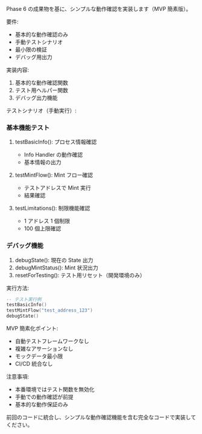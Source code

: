 Phase 6 の成果物を基に、シンプルな動作確認を実装します（MVP 簡素版）。

要件:

- 基本的な動作確認のみ
- 手動テストシナリオ
- 最小限の検証
- デバッグ用出力

実装内容:

1. 基本的な動作確認関数
2. テスト用ヘルパー関数
3. デバッグ出力機能

テストシナリオ（手動実行）:

### 基本機能テスト

1. testBasicInfo(): プロセス情報確認
   - Info Handler の動作確認
   - 基本情報の出力

2. testMintFlow(): Mint フロー確認
   - テストアドレスで Mint 実行
   - 結果確認

3. testLimitations(): 制限機能確認
   - 1 アドレス 1 個制限
   - 100 個上限確認

### デバッグ機能

1. debugState(): 現在の State 出力
2. debugMintStatus(): Mint 状況出力
3. resetForTesting(): テスト用リセット（開発環境のみ）

実行方法:

```lua
-- テスト実行例
testBasicInfo()
testMintFlow("test_address_123")
debugState()
```

MVP 簡素化ポイント:

- 自動テストフレームワークなし
- 複雑なアサーションなし
- モックデータ最小限
- CI/CD 統合なし

注意事項:

- 本番環境ではテスト関数を無効化
- 手動での動作確認が前提
- 基本的な動作保証のみ

前回のコードに統合し、シンプルな動作確認機能を含む完全なコードで実装してください。